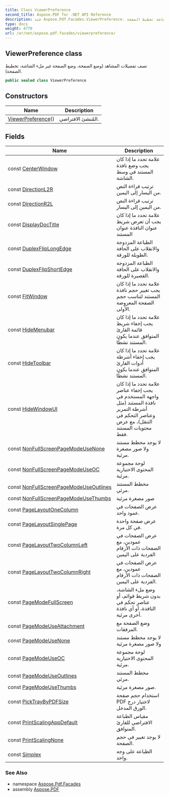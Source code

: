 ```yaml
---
title: Class ViewerPreference
second_title: Aspose.PDF for .NET API Reference
description: فئة Aspose.Pdf.Facades.ViewerPreference. تصف تفضيلات المشاهد وضع الصفحة وضع الصفحة غير ملء الشاشة تخطيط الصفحة
type: docs
weight: 4770
url: /ar/net/aspose.pdf.facades/viewerpreference/
---
```

## ViewerPreference class

تصف تفضيلات المشاهد (وضع الصفحة، وضع الصفحة غير ملء الشاشة، تخطيط الصفحة).

```csharp
public sealed class ViewerPreference
```

## Constructors

| Name | Description |
| --- | --- |
| [ViewerPreference](viewerpreference/)() | المُنشئ الافتراضي. |

## Fields

| Name | Description |
| --- | --- |
| const [CenterWindow](../../aspose.pdf.facades/viewerpreference/centerwindow/) | علامة تحدد ما إذا كان يجب وضع نافذة المستند في وسط الشاشة. |
| const [DirectionL2R](../../aspose.pdf.facades/viewerpreference/directionl2r/) | ترتيب قراءة النص من اليسار إلى اليمين. |
| const [DirectionR2L](../../aspose.pdf.facades/viewerpreference/directionr2l/) | ترتيب قراءة النص من اليمين إلى اليسار. |
| const [DisplayDocTitle](../../aspose.pdf.facades/viewerpreference/displaydoctitle/) | علامة تحدد ما إذا كان يجب أن تعرض شريط عنوان النافذة عنوان المستند |
| const [DuplexFlipLongEdge](../../aspose.pdf.facades/viewerpreference/duplexfliplongedge/) | الطباعة المزدوجة والانقلاب على الحافة الطويلة للورقة. |
| const [DuplexFlipShortEdge](../../aspose.pdf.facades/viewerpreference/duplexflipshortedge/) | الطباعة المزدوجة والانقلاب على الحافة القصيرة للورقة. |
| const [FitWindow](../../aspose.pdf.facades/viewerpreference/fitwindow/) | علامة تحدد ما إذا كان يجب تغيير حجم نافذة المستند لتناسب حجم الصفحة المعروضة الأولى. |
| const [HideMenubar](../../aspose.pdf.facades/viewerpreference/hidemenubar/) | علامة تحدد ما إذا كان يجب إخفاء شريط قائمة القارئ المتوافق عندما يكون المستند نشطًا. |
| const [HideToolbar](../../aspose.pdf.facades/viewerpreference/hidetoolbar/) | علامة تحدد ما إذا كان يجب إخفاء أشرطة أدوات القارئ المتوافق عندما يكون المستند نشطًا. |
| const [HideWindowUI](../../aspose.pdf.facades/viewerpreference/hidewindowui/) | علامة تحدد ما إذا كان يجب إخفاء عناصر واجهة المستخدم في نافذة المستند (مثل أشرطة التمرير وعناصر التحكم في التنقل)، مع عرض محتويات المستند فقط. |
| const [NonFullScreenPageModeUseNone](../../aspose.pdf.facades/viewerpreference/nonfullscreenpagemodeusenone/) | لا يوجد مخطط مستند ولا صور مصغرة مرئية. |
| const [NonFullScreenPageModeUseOC](../../aspose.pdf.facades/viewerpreference/nonfullscreenpagemodeuseoc/) | لوحة مجموعة المحتوى الاختيارية مرئية. |
| const [NonFullScreenPageModeUseOutlines](../../aspose.pdf.facades/viewerpreference/nonfullscreenpagemodeuseoutlines/) | مخطط المستند مرئي. |
| const [NonFullScreenPageModeUseThumbs](../../aspose.pdf.facades/viewerpreference/nonfullscreenpagemodeusethumbs/) | صور مصغرة مرئية |
| const [PageLayoutOneColumn](../../aspose.pdf.facades/viewerpreference/pagelayoutonecolumn/) | عرض الصفحات في عمود واحد. |
| const [PageLayoutSinglePage](../../aspose.pdf.facades/viewerpreference/pagelayoutsinglepage/) | عرض صفحة واحدة في كل مرة. |
| const [PageLayoutTwoColumnLeft](../../aspose.pdf.facades/viewerpreference/pagelayouttwocolumnleft/) | عرض الصفحات في عمودين، مع الصفحات ذات الأرقام الفردية على اليمين |
| const [PageLayoutTwoColumnRight](../../aspose.pdf.facades/viewerpreference/pagelayouttwocolumnright/) | عرض الصفحات في عمودين، مع الصفحات ذات الأرقام الفردية على اليمين. |
| const [PageModeFullScreen](../../aspose.pdf.facades/viewerpreference/pagemodefullscreen/) | وضع ملء الشاشة، بدون شريط قوائم، أو عناصر تحكم في النافذة، أو أي نافذة أخرى مرئية. |
| const [PageModeUseAttachment](../../aspose.pdf.facades/viewerpreference/pagemodeuseattachment/) | وضع الصفحة مع المرفقات. |
| const [PageModeUseNone](../../aspose.pdf.facades/viewerpreference/pagemodeusenone/) | لا يوجد مخطط مستند ولا صور مصغرة مرئية |
| const [PageModeUseOC](../../aspose.pdf.facades/viewerpreference/pagemodeuseoc/) | لوحة مجموعة المحتوى الاختيارية مرئية. |
| const [PageModeUseOutlines](../../aspose.pdf.facades/viewerpreference/pagemodeuseoutlines/) | مخطط المستند مرئي. |
| const [PageModeUseThumbs](../../aspose.pdf.facades/viewerpreference/pagemodeusethumbs/) | صور مصغرة مرئية. |
| const [PickTrayByPDFSize](../../aspose.pdf.facades/viewerpreference/picktraybypdfsize/) | استخدام حجم صفحة PDF لاختيار درج الورق المدخل. |
| const [PrintScalingAppDefault](../../aspose.pdf.facades/viewerpreference/printscalingappdefault/) | مقياس الطباعة الافتراضي للقارئ المتوافق. |
| const [PrintScalingNone](../../aspose.pdf.facades/viewerpreference/printscalingnone/) | لا يوجد تغيير في حجم الصفحة. |
| const [Simplex](../../aspose.pdf.facades/viewerpreference/simplex/) | الطباعة على وجه واحد. |

### See Also

* namespace [Aspose.Pdf.Facades](../../aspose.pdf.facades/)
* assembly [Aspose.PDF](../../)